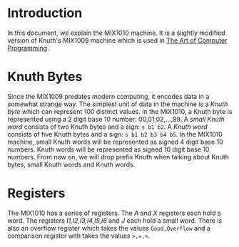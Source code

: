# Introduction

In this document, we explain the MIX1010 machine. It is a slightly modified version of Knuth's MIX1009 machine which is used in [The Art of Computer Programming](https://en.wikipedia.org/wiki/The_Art_of_Computer_Programming).

# Knuth Bytes

Since the MIX1009 predates modern computing, it encodes data in a somewhat strange way. The simplest unit of data in the machine is a *Knuth byte* which can represent 100 distinct values. In the MIX1010, a Knuth byte is represented using a 2 digit base 10 number: 00,01,02,...,99. A *small Knuth word* consists of two Knuth bytes and a sign: `s b1 b2`. A *Knuth word* consists of five Knuth bytes and a sign: `s b1 b2 b3 b4 b5`. In the MIX1010 machine, small Knuth words will be represented as signed 4 digit base 10 numbers. Knuth words will be represented as signed 10 digit base 10 numbers. From now on, we will drop prefix Knuth when talking about Knuth bytes, small Knuth words and Knuth words.

# Registers

The MIX1010 has a series of registers. The *A* and *X* registers each hold a word. The registers *I1,I2,I3,I4,I5,I6* and *J* each hold a small word. There is also an overflow register which takes the values `Good,Overflow` and a comparison register with takes the values `>,=,<`. 
